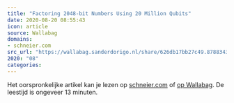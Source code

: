 ```yaml
---
title: "Factoring 2048-bit Numbers Using 20 Million Qubits"
date: 2020-08-20 08:55:43
icon: article
source: Wallabag
domains:
- schneier.com
src_url: "https://wallabag.sanderdorigo.nl/share/626db17bb27c49.87883437"
2020: "08"
categories:
---
```

Het oorspronkelijke artikel kan je lezen op [schneier.com](https://www.schneier.com/blog/archives/2019/10/factoring_2048-.html) of [op Wallabag](https://wallabag.sanderdorigo.nl/share/626db17bb27c49.87883437). De leestijd is ongeveer 13 minuten.